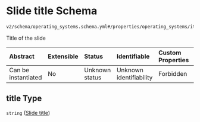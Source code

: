 # Slide title Schema

```txt
v2/schema/operating_systems.schema.yml#/properties/operating_systems/items/properties/slideshow/items/properties/title
```

Title of the slide

| Abstract            | Extensible | Status         | Identifiable            | Custom Properties | Additional Properties | Access Restrictions | Defined In                                                          |
| :------------------ | :--------- | :------------- | :---------------------- | :---------------- | :-------------------- | :------------------ | :------------------------------------------------------------------ |
| Can be instantiated | No         | Unknown status | Unknown identifiability | Forbidden         | Allowed               | none                | [device.schema.json*](../device.schema.json "open original schema") |

## title Type

`string` ([Slide title](device-properties-operating-systems-operating-system-properties-slideshow-slide-properties-slide-title.md))
